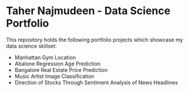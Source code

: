 # Taher Najmudeen - Data Science Portfolio

This repository holds the following portfolio projects which showcase my
data science skillset:

* Manhattan Gym Location
* Abalone Regression Age Prediction
* Bangalore Real Estate Price Prediction 
* Music Artist Image Classification
* Direction of Stocks Through Sentiment Analysis of News Headlines 
